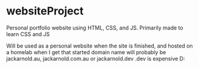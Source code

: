# websiteProject
Personal portfolio website using HTML, CSS, and JS.
Primarily made to learn CSS and JS

Will be used as a personal website when the site is finished,
and hosted on a homelab when I get that started
domain name will probably be jackarnold.au, jackarnold.com.au or jackarnold.dev
.dev is expensive D: